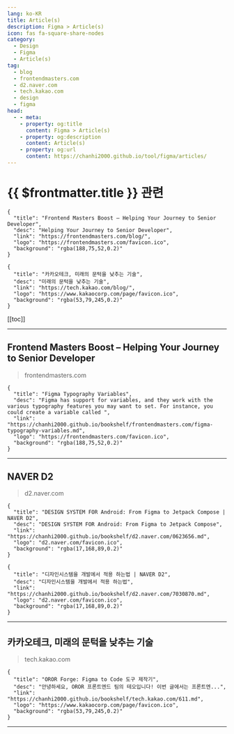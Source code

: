 ```yaml
---
lang: ko-KR
title: Article(s)
description: Figma > Article(s)
icon: fas fa-square-share-nodes
category: 
  - Design
  - Figma
  - Article(s)
tag: 
  - blog
  - frontendmasters.com
  - d2.naver.com
  - tech.kakao.com
  - design
  - figma
head:
  - - meta:
    - property: og:title
      content: Figma > Article(s)
    - property: og:description
      content: Article(s)
    - property: og:url
      content: https://chanhi2000.github.io/tool/figma/articles/
---
```


# {{ $frontmatter.title }} 관련

```component VPCard
{
  "title": "Frontend Masters Boost – Helping Your Journey to Senior Developer",
  "desc": "Helping Your Journey to Senior Developer",
  "link": "https://frontendmasters.com/blog/",
  "logo": "https://frontendmasters.com/favicon.ico",
  "background": "rgba(188,75,52,0.2)"
}
```

<SiteInfo
  name="NAVER D2"
  desc=""
  url="https://d2.naver.com"
  lokafka="d2.naver.com/favicon.ico"
  preview="d2.naver.com/sitebanner.png"/>

```component VPCard
{
  "title": "카카오테크, 미래의 문턱을 낮추는 기술",
  "desc": "미래의 문턱을 낮추는 기술",
  "link": "https://tech.kakao.com/blog/",
  "logo": "https://www.kakaocorp.com/page/favicon.ico",
  "background": "rgba(53,79,245,0.2)"
}
```

[[toc]]

---

## Frontend Masters Boost – Helping Your Journey to Senior Developer

> frontendmasters.com

```component VPCard
{
  "title": "Figma Typography Variables",
  "desc": "Figma has support for variables, and they work with the various typography features you may want to set. For instance, you could create a variable called ",
  "link": "https://chanhi2000.github.io/bookshelf/frontendmasters.com/figma-typography-variables.md",
  "logo": "https://frontendmasters.com/favicon.ico",
  "background": "rgba(188,75,52,0.2)"
}
```

<!-- END: frontendmasters.com -->

---

## <FontIcon icon="iconfont icon-naver"/>NAVER D2

> d2.naver.com

```component VPCard
{
  "title": "DESIGN SYSTEM FOR Android: From Figma to Jetpack Compose | NAVER D2",
  "desc": "DESIGN SYSTEM FOR Android: From Figma to Jetpack Compose",
  "link": "https://chanhi2000.github.io/bookshelf/d2.naver.com/0623656.md",
  "logo": "d2.naver.com/favicon.ico",
  "background": "rgba(17,168,89,0.2)"
}
```

```component VPCard
{
  "title": "디자인시스템을 개발에서 적용 하는법 | NAVER D2",
  "desc": "디자인시스템을 개발에서 적용 하는법",
  "link": "https://chanhi2000.github.io/bookshelf/d2.naver.com/7030870.md",
  "logo": "d2.naver.com/favicon.ico",
  "background": "rgba(17,168,89,0.2)"
}
```

<!-- END: d2.naver.com -->

---

## <FontIcon icon="iconfont icon-kakao"/>카카오테크, 미래의 문턱을 낮추는 기술

> tech.kakao.com

```component VPCard
{
  "title": "OROR Forge: Figma to Code 도구 제작기",
  "desc": "안녕하세요, OROR 프론트엔드 팀의 테오입니다! 이번 글에서는 프론트엔...",
  "link": "https://chanhi2000.github.io/bookshelf/tech.kakao.com/611.md",
  "logo": "https://www.kakaocorp.com/page/favicon.ico",
  "background": "rgba(53,79,245,0.2)"
}
```

---

<TagLinks />